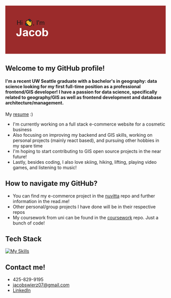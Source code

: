 ![banner](https://github.com/swierj/swierj/blob/main/header.png?raw=true)

## Welcome to my GitHub profile!

#### I'm a recent UW Seattle graduate with a bachelor's in geography: data science looking for my first full-time position as a professional frontend/GIS developer! I have a passion for data science, specifically related to geography/GIS as well as frontend development and database architecture/management.

My [resume](https://github.com/swierj/swierj/files/9892471/jacob_swierz_resume.pdf) :)

- I'm currently working on a full stack e-commerce website for a cosmetic business
- Also focusing on improving my backend and GIS skills, working on personal projects (mainly react based), and pursuing other hobbies in my spare time
- I'm hoping to start contributing to GIS open source projects in the near future!
- Lastly, besides coding, I also love skiing, hiking, lifting, playing video games, and listening to music!

## How to navigate my GitHub?

- You can find my e-commerce project in the [nuvitta](https://github.com/swierj/nuvitta) repo and further information in the read.me!
- Other personal/group projects I have done will be in their respective repos
- My coursework from uni can be found in the [coursework](https://github.com/swierj/coursework) repo. Just a bunch of code!

## Tech Stack

[![My Skills](https://skills.thijs.gg/icons?i=java,js,react,html,css,r,py,mongodb,mysql,git,figma)](https://skills.thijs.gg)

## Contact me!

- 425-829-9195
- jacobswierz07@gmail.com
- [LinkedIn](https://www.linkedin.com/in/jacobswierz/)
